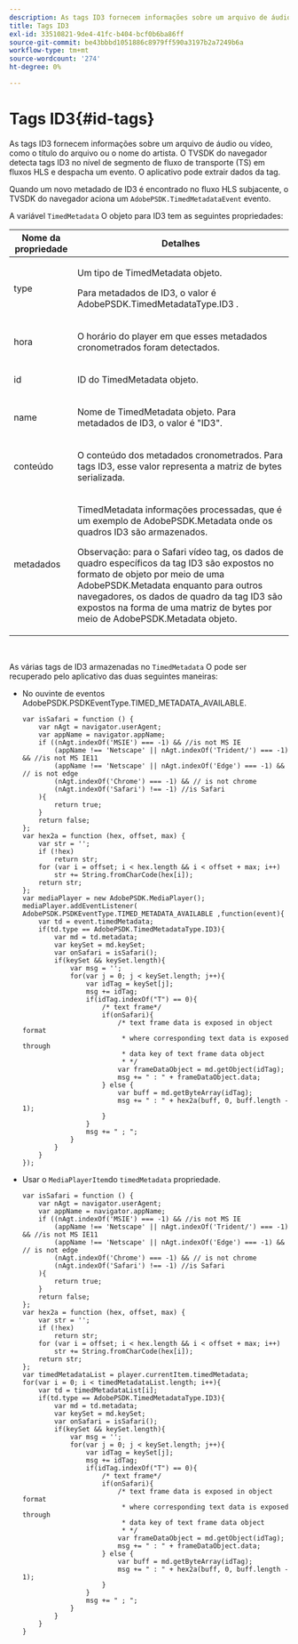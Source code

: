 ```yaml
---
description: As tags ID3 fornecem informações sobre um arquivo de áudio ou vídeo, como o título do arquivo ou o nome do artista. O TVSDK do navegador detecta tags ID3 no nível de segmento de fluxo de transporte (TS) em fluxos HLS e despacha um evento. O aplicativo pode extrair dados da tag.
title: Tags ID3
exl-id: 33510821-9de4-41fc-b404-bcf0b6ba86ff
source-git-commit: be43bbbd1051886c8979ff590a3197b2a7249b6a
workflow-type: tm+mt
source-wordcount: '274'
ht-degree: 0%

---
```


# Tags ID3{#id-tags}

As tags ID3 fornecem informações sobre um arquivo de áudio ou vídeo, como o título do arquivo ou o nome do artista. O TVSDK do navegador detecta tags ID3 no nível de segmento de fluxo de transporte (TS) em fluxos HLS e despacha um evento. O aplicativo pode extrair dados da tag.

Quando um novo metadado de ID3 é encontrado no fluxo HLS subjacente, o TVSDK do navegador aciona um `AdobePSDK.TimedMetadataEvent` evento.

A variável `TimedMetadata` O objeto para ID3 tem as seguintes propriedades:

<table id="table_6C61886187FB44B4B9821E4B00200018"> 
 <thead> 
  <tr> 
   <th colname="col1" class="entry"> Nome da propriedade </th> 
   <th colname="col2" class="entry"> Detalhes </th> 
  </tr> 
 </thead>
 <tbody> 
  <tr> 
   <td colname="col1"> <p> <span class="codeph"> type </span> </p> </td> 
   <td colname="col2"> <p>Um tipo de <span class="codeph"> TimedMetadata </span> objeto. </p> <p>Para metadados de ID3, o valor é <span class="codeph"> AdobePSDK.TimedMetadataType.ID3 </span>. </p> </td> 
  </tr> 
  <tr> 
   <td colname="col1"> <p> <span class="codeph"> hora </span> </p> </td> 
   <td colname="col2"> <p> O horário do player em que esses metadados cronometrados foram detectados. </p> </td> 
  </tr> 
  <tr> 
   <td colname="col1"> <p> <span class="codeph"> id </span> </p> </td> 
   <td colname="col2"> <p>ID do <span class="codeph"> TimedMetadata </span> objeto. </p> </td> 
  </tr> 
  <tr> 
   <td colname="col1"> <p> <span class="codeph"> name </span> </p> </td> 
   <td colname="col2"> <p>Nome de <span class="codeph"> TimedMetadata </span> objeto. Para metadados de ID3, o valor é "ID3". </p> </td> 
  </tr> 
  <tr> 
   <td colname="col1"> <p> <span class="codeph"> conteúdo </span> </p> </td> 
   <td colname="col2"> <p>O conteúdo dos metadados cronometrados. Para tags ID3, esse valor representa a matriz de bytes serializada. </p> </td> 
  </tr> 
  <tr> 
   <td colname="col1"> <p> <span class="codeph"> metadados </span> </p> </td> 
   <td colname="col2"> <p> <span class="codeph"> TimedMetadata </span> informações processadas, que é um exemplo de <span class="codeph"> AdobePSDK.Metadata </span> onde os quadros ID3 são armazenados. </p> <p> <p>Observação: para o Safari <span class="codeph"> vídeo </span> tag, os dados de quadro específicos da tag ID3 são expostos no formato de objeto por meio de uma <span class="codeph"> AdobePSDK.Metadata </span> enquanto para outros navegadores, os dados de quadro da tag ID3 são expostos na forma de uma matriz de bytes por meio de <span class="codeph"> AdobePSDK.Metadata </span> objeto. </p> </p> </td> 
  </tr> 
 </tbody> 
</table>

&#x200B;

As várias tags de ID3 armazenadas no `TimedMetadata` O pode ser recuperado pelo aplicativo das duas seguintes maneiras:

* No ouvinte de eventos AdobePSDK.PSDKEventType.TIMED_METADATA_AVAILABLE.

   ```
   var isSafari = function () { 
       var nAgt = navigator.userAgent; 
       var appName = navigator.appName; 
       if ((nAgt.indexOf('MSIE') === -1) && //is not MS IE 
           (appName !== 'Netscape' || nAgt.indexOf('Trident/') === -1) && //is not MS IE11 
           (appName !== 'Netscape' || nAgt.indexOf('Edge') === -1) && // is not edge 
           (nAgt.indexOf('Chrome') === -1) && // is not chrome 
           (nAgt.indexOf('Safari') !== -1) //is Safari 
       ){ 
           return true; 
       } 
       return false; 
   }; 
   var hex2a = function (hex, offset, max) { 
       var str = ''; 
       if (!hex) 
           return str; 
       for (var i = offset; i < hex.length && i < offset + max; i++) 
           str += String.fromCharCode(hex[i]); 
       return str; 
   }; 
   var mediaPlayer = new AdobePSDK.MediaPlayer(); 
   mediaPlayer.addEventListener( AdobePSDK.PSDKEventType.TIMED_METADATA_AVAILABLE ,function(event){ 
       var td = event.timedMetadata; 
       if(td.type == AdobePSDK.TimedMetadataType.ID3){ 
           var md = td.metadata; 
           var keySet = md.keySet; 
           var onSafari = isSafari(); 
           if(keySet && keySet.length){ 
               var msg = ''; 
               for(var j = 0; j < keySet.length; j++){ 
                   var idTag = keySet[j]; 
                   msg += idTag; 
                   if(idTag.indexOf("T") == 0){ 
                       /* text frame*/ 
                       if(onSafari){ 
                           /* text frame data is exposed in object format 
                            * where corresponding text data is exposed through 
                            * data key of text frame data object 
                            * */ 
                           var frameDataObject = md.getObject(idTag); 
                           msg += " : " + frameDataObject.data; 
                       } else { 
                           var buff = md.getByteArray(idTag); 
                           msg += " : " + hex2a(buff, 0, buff.length - 1); 
                       } 
                   } 
                   msg += " ; "; 
               } 
           } 
       } 
   }); 
   ```

* Usar o `MediaPlayerItem`do `timedMetadata` propriedade.

   ```
   var isSafari = function () { 
       var nAgt = navigator.userAgent; 
       var appName = navigator.appName; 
       if ((nAgt.indexOf('MSIE') === -1) && //is not MS IE 
           (appName !== 'Netscape' || nAgt.indexOf('Trident/') === -1) && //is not MS IE11 
           (appName !== 'Netscape' || nAgt.indexOf('Edge') === -1) && // is not edge 
           (nAgt.indexOf('Chrome') === -1) && // is not chrome 
           (nAgt.indexOf('Safari') !== -1) //is Safari 
       ){ 
           return true; 
       } 
       return false; 
   }; 
   var hex2a = function (hex, offset, max) { 
       var str = ''; 
       if (!hex) 
           return str; 
       for (var i = offset; i < hex.length && i < offset + max; i++) 
           str += String.fromCharCode(hex[i]); 
       return str; 
   }; 
   var timedMetadataList = player.currentItem.timedMetadata; 
   for(var i = 0; i < timedMetadataList.length; i++){ 
       var td = timedMetadataList[i]; 
       if(td.type == AdobePSDK.TimedMetadataType.ID3){ 
           var md = td.metadata; 
           var keySet = md.keySet; 
           var onSafari = isSafari(); 
           if(keySet && keySet.length){ 
               var msg = ''; 
               for(var j = 0; j < keySet.length; j++){ 
                   var idTag = keySet[j]; 
                   msg += idTag; 
                   if(idTag.indexOf("T") == 0){ 
                       /* text frame*/ 
                       if(onSafari){ 
                           /* text frame data is exposed in object format 
                            * where corresponding text data is exposed through 
                            * data key of text frame data object 
                            * */ 
                           var frameDataObject = md.getObject(idTag); 
                           msg += " : " + frameDataObject.data; 
                       } else { 
                           var buff = md.getByteArray(idTag); 
                           msg += " : " + hex2a(buff, 0, buff.length - 1); 
                       } 
                   } 
                   msg += " ; "; 
               } 
           } 
       } 
   } 
   ```
